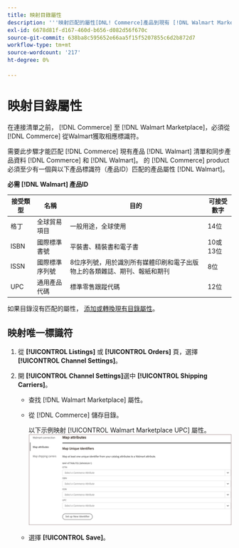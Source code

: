 ```yaml
---
title: 映射目錄屬性
description: '''映射匹配的屬性[DNL! Commerce]產品到現有 [!DNL Walmart Marketplace] 清單和同步資料 [!DNL Channel Manager] 和 [!DNL Walmart]'''
exl-id: 6678d81f-d167-460d-b656-d082d56f670c
source-git-commit: 638ba8c595652e66aa5f15f5207855c6d2b872d7
workflow-type: tm+mt
source-wordcount: '217'
ht-degree: 0%

---
```


# 映射目錄屬性

在連接清單之前， [!DNL Commerce] 至 [!DNL Walmart Marketplace]，必須從 [!DNL Commerce] 從Walmart獲取相應標識符。

需要此步驟才能匹配 [!DNL Commerce] 現有產品 [!DNL Walmart] 清單和同步產品資料 [!DNL Commerce] 和 [!DNL Walmart]。 的 [!DNL Commerce] product必須至少有一個與以下產品標識符（產品ID）匹配的產品屬性 [!DNL Walmart]。

**必需 [!DNL Walmart] 產品ID**

| **接受類型** | **名稱** | **目的** | **可接受數字** |
|-------------------|--------------------------------------|--------------------------------------------------------------------------------------------------------------------------------------------------|-----------------------|
| 格丁 | 全球貿易項目 | 一般用途，全球使用 | 14位 |
| ISBN | 國際標準書號 | 平裝書、精裝書和電子書 | 10或13位 |
| ISSN | 國際標準序列號 | 8位序列號，用於識別所有媒體印刷和電子出版物上的各類雜誌、期刊、報紙和期刊 | 8位 |
| UPC | 通用產品代碼 | 標準零售跟蹤代碼 | 12位 |

如果目錄沒有匹配的屬性， [添加或轉換現有目錄屬性](https://docs.magento.com/user-guide/catalog/product-attributes.html)。

## 映射唯一標識符

1. 從 **[!UICONTROL Listings]** 或 **[!UICONTROL Orders]** 頁，選擇 **[!UICONTROL Channel Settings]**。

1. 開 **[!UICONTROL Channel Settings]**&#x200B;選中 **[!UICONTROL Shipping Carriers]**。

   - 查找 [!DNL Walmart Marketplace] 屬性。

   - 從 [!DNL Commerce] 儲存目錄。

      以下示例映射 [!UICONTROL Walmart Marketplace UPC] 屬性。
   ![映射產品匹配條件的屬性](assets/products-map-attributes-for-match.png)

   - 選擇 **[!UICONTROL Save]**。


